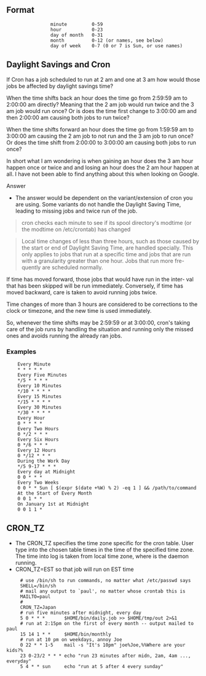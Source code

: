 ## Format

                    minute         0-59
                    hour           0-23
                    day of month   0-31
                    month          0-12 (or names, see below)
                    day of week    0-7 (0 or 7 is Sun, or use names)

## Daylight Savings and Cron
  If Cron has a job scheduled to run at 2 am and one at 3 am how would those jobs be affected by daylight savings time?

  When the time shifts back an hour does the time go from 2:59:59 am to 2:00:00 am directly? Meaning that the 2 am job would run twice and the 3 am job would run once? Or is does the time first change to 3:00:00 am and then 2:00:00 am causing both jobs to run twice?

  When the time shifts forward an hour does the time go from 1:59:59 am to 3:00:00 am causing the 2 am job to not run and the 3 am job to run once? Or does the time shift from 2:00:00 to 3:00:00 am causing both jobs to run once?

  In short what I am wondering is when gaining an hour does the 3 am hour happen once or twice and and losing an hour does the 2 am hour happen at all. I have not been able to find anything about this when looking on Google.
  
  Answer
  - The answer would be dependent on the variant/extension of cron you are using. Some variants do not handle the Daylight Saving Time, leading to missing jobs and twice run of the job.
  
  >cron checks each minute to see if its spool directory's modtime (or the modtime on /etc/crontab) has changed
  
  > Local time changes of less than three hours, such as  those  caused  by
   the  start or end of Daylight Saving Time, are handled specially.  This
   only applies to jobs that run at a specific time and jobs that are  run
   with  a    granularity  greater  than  one hour.  Jobs that run more fre-
   quently are scheduled normally.

   If time has moved forward, those jobs that would have run in the inter-
   val that has been skipped will be run immediately.  Conversely, if time
   has moved backward, care is taken to avoid running jobs twice.

   Time changes of more than 3 hours are considered to be  corrections  to
   the clock or timezone, and the new time is used immediately.
   
   So, whenever the time shifts may be 2:59:59 or at 3:00:00, cron's taking care of the job runs by handling the situation and running only the missed ones and avoids running the  already ran jobs.
   
   ### Examples
```
    Every Minute
    * * * * *
    Every Five Minutes
    */5 * * * *
    Every 10 Minutes
    */10 * * * *
    Every 15 Minutes
    */15 * * * *
    Every 30 Minutes
    */30 * * * *
    Every Hour
    0 * * * *
    Every Two Hours
    0 */2 * * *
    Every Six Hours
    0 */6 * * *
    Every 12 Hours
    0 */12 * * *
    During the Work Day
    */5 9-17 * * *
    Every day at Midnight
    0 0 * * *
    Every Two Weeks
    0 0 * * Sun [ $(expr $(date +%W) % 2) -eq 1 ] && /path/to/command
    At the Start of Every Month
    0 0 1 * *
    On January 1st at Midnight
    0 0 1 1 *
```
## CRON_TZ
  - The CRON_TZ specifies the time zone specific for the cron table. User type into the chosen table times in the time of the specified time zone. The time into log is taken from    local time zone, where is the daemon running.
  - CRON_TZ=EST so that job will run on EST time
  ```
       # use /bin/sh to run commands, no matter what /etc/passwd says
       SHELL=/bin/sh
       # mail any output to `paul', no matter whose crontab this is
       MAILTO=paul
       #
       CRON_TZ=Japan
       # run five minutes after midnight, every day
       5 0 * * *       $HOME/bin/daily.job >> $HOME/tmp/out 2>&1
       # run at 2:15pm on the first of every month -- output mailed to paul
       15 14 1 * *     $HOME/bin/monthly
       # run at 10 pm on weekdays, annoy Joe
       0 22 * * 1-5    mail -s "It's 10pm" joe%Joe,%%Where are your kids?%
       23 0-23/2 * * * echo "run 23 minutes after midn, 2am, 4am ..., everyday"
       5 4 * * sun     echo "run at 5 after 4 every sunday"
```
